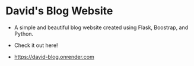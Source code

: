# David's Blog Website


- A simple and beautiful blog website created using Flask, Boostrap, and Python.

- Check it out here!
- https://david-blog.onrender.com
